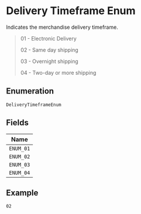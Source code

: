 
# Delivery Timeframe Enum

Indicates the merchandise delivery timeframe.

> 01 - Electronic Delivery
> 
> 02 - Same day shipping
> 
> 03 - Overnight shipping
> 
> 04 - Two-day or more shipping

## Enumeration

`DeliveryTimeframeEnum`

## Fields

| Name |
|  --- |
| `ENUM_01` |
| `ENUM_02` |
| `ENUM_03` |
| `ENUM_04` |

## Example

```
02
```

